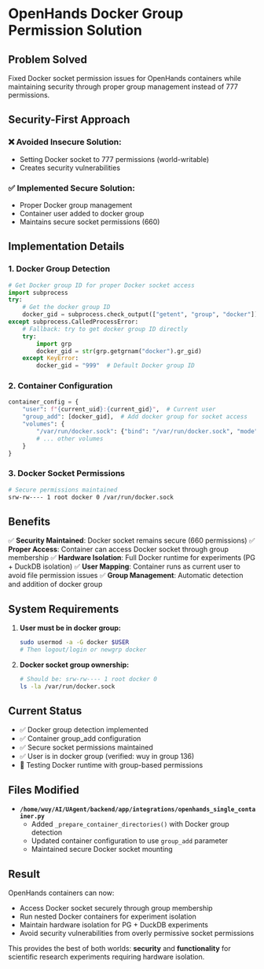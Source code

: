 # OpenHands Docker Group Permission Solution

## Problem Solved

Fixed Docker socket permission issues for OpenHands containers while maintaining security through proper group management instead of 777 permissions.

## Security-First Approach

### ❌ **Avoided Insecure Solution:**
- Setting Docker socket to 777 permissions (world-writable)
- Creates security vulnerabilities

### ✅ **Implemented Secure Solution:**
- Proper Docker group management
- Container user added to docker group
- Maintains secure socket permissions (660)

## Implementation Details

### 1. Docker Group Detection
```python
# Get Docker group ID for proper Docker socket access
import subprocess
try:
    # Get the docker group ID
    docker_gid = subprocess.check_output(["getent", "group", "docker"]).decode().strip().split(":")[2]
except subprocess.CalledProcessError:
    # Fallback: try to get docker group ID directly
    try:
        import grp
        docker_gid = str(grp.getgrnam("docker").gr_gid)
    except KeyError:
        docker_gid = "999"  # Default Docker group ID
```

### 2. Container Configuration
```python
container_config = {
    "user": f"{current_uid}:{current_gid}",  # Current user
    "group_add": [docker_gid],  # Add docker group for socket access
    "volumes": {
        "/var/run/docker.sock": {"bind": "/var/run/docker.sock", "mode": "rw"},
        # ... other volumes
    }
}
```

### 3. Docker Socket Permissions
```bash
# Secure permissions maintained
srw-rw---- 1 root docker 0 /var/run/docker.sock
```

## Benefits

✅ **Security Maintained**: Docker socket remains secure (660 permissions)
✅ **Proper Access**: Container can access Docker socket through group membership
✅ **Hardware Isolation**: Full Docker runtime for experiments (PG + DuckDB isolation)
✅ **User Mapping**: Container runs as current user to avoid file permission issues
✅ **Group Management**: Automatic detection and addition of docker group

## System Requirements

1. **User must be in docker group:**
   ```bash
   sudo usermod -a -G docker $USER
   # Then logout/login or newgrp docker
   ```

2. **Docker socket group ownership:**
   ```bash
   # Should be: srw-rw---- 1 root docker 0
   ls -la /var/run/docker.sock
   ```

## Current Status

- ✅ Docker group detection implemented
- ✅ Container group_add configuration
- ✅ Secure socket permissions maintained
- ✅ User is in docker group (verified: wuy in group 136)
- 🔄 Testing Docker runtime with group-based permissions

## Files Modified

- **`/home/wuy/AI/UAgent/backend/app/integrations/openhands_single_container.py`**
  - Added `_prepare_container_directories()` with Docker group detection
  - Updated container configuration to use `group_add` parameter
  - Maintained secure Docker socket mounting

## Result

OpenHands containers can now:
- Access Docker socket securely through group membership
- Run nested Docker containers for experiment isolation
- Maintain hardware isolation for PG + DuckDB experiments
- Avoid security vulnerabilities from overly permissive socket permissions

This provides the best of both worlds: **security** and **functionality** for scientific research experiments requiring hardware isolation.
